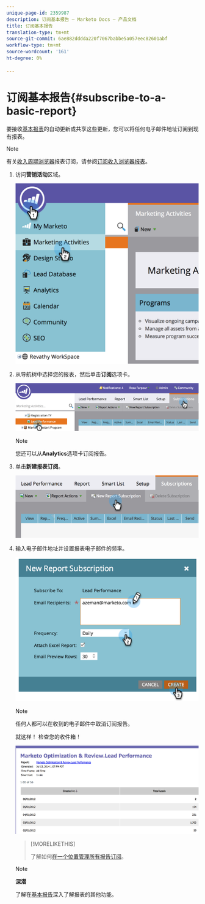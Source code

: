```yaml
---
unique-page-id: 2359987
description: 订阅基本报告 — Marketo Docs — 产品文档
title: 订阅基本报告
translation-type: tm+mt
source-git-commit: 6ae882dddda220f7067babbe5a057eec82601abf
workflow-type: tm+mt
source-wordcount: '161'
ht-degree: 0%

---
```



# 订阅基本报告{#subscribe-to-a-basic-report}

要接收[基本报表](https://docs.marketo.com/display/docs/basic+reporting)的自动更新或共享这些更新，您可以将任何电子邮件地址订阅到现有报表。

>[!NOTE]
>
>有关[收入周期浏览器](https://docs.marketo.com/display/docs/revenue+cycle+analytics)报表订阅，请参阅[订阅收入浏览器报表](../../../../product-docs/reporting/revenue-cycle-analytics/revenue-explorer/subscribe-to-a-revenue-explorer-report.md)。

1. 访问**营销活动**区域。

   ![](assets/image2014-9-16-10-3a31-3a54.png)

1. 从导航树中选择您的报表，然后单击&#x200B;**订阅**&#x200B;选项卡。

   ![](assets/image2014-9-16-10-3a32-3a1.png)

   >[!NOTE]
   >
   >您还可以从&#x200B;**Analytics**&#x200B;选项卡订阅报告。

1. 单击&#x200B;**新建报表订阅**。

   ![](assets/image2014-9-16-10-3a32-3a24.png)

1. 输入电子邮件地址并设置报表电子邮件的频率。

   ![](assets/image2014-9-16-10-3a32-3a31.png)

   >[!NOTE]
   >
   >任何人都可以在收到的电子邮件中取消订阅报告。

   就这样！ 检查您的收件箱！

   ![](assets/image2014-9-16-10-3a32-3a49.png)

   >[!MORELIKETHIS]
   >
   >
   >
   >了解如何[在一个位置管理所有报告订阅](manage-report-subscriptions.md)。

   >[!NOTE]
   >
   >**深潜**
   >
   >
   >了解在[基本报告](https://docs.marketo.com/display/docs/basic+reporting)深入了解报表的其他功能。

